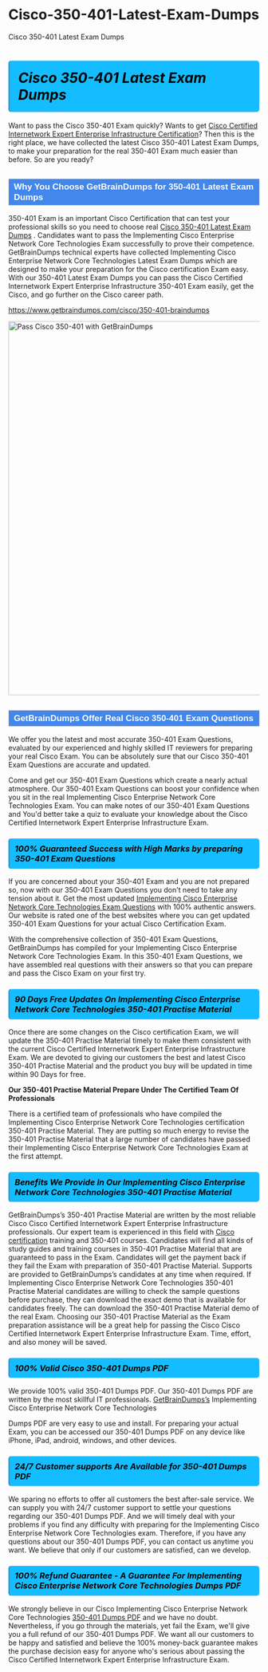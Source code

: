 # Cisco-350-401-Latest-Exam-Dumps
Cisco 350-401 Latest Exam Dumps
<h1><strong><span style="display: block; color: #000000; background: #14BDFF; border: 0.5px solid #AED6F1; border-left: 3px solid #3498DB; padding: .6em; border-radius: 6px;">                     <em>Cisco 350-401 <span class="exam_variation">Latest Exam Dumps</span> </em>                </span></strong>            </h1>                        <p>Want to pass the Cisco 350-401 Exam quickly? Wants to get <a href="https://www.getbraindumps.com/cisco/ccie-enterprise-infrastructure-braindumps.html">Cisco Certified Internetwork Expert Enterprise Infrastructure Certification</a>?  Then this is the right place, we have collected the             latest Cisco 350-401 <span class="exam_variation">Latest Exam Dumps</span>, to make your preparation for the real 350-401 Exam much easier than before. So are you ready?</p>                        <h2 style="background: #4287ec; border: 1px solid #cccccc; padding: 5px 10px;">                <span style="color: #ffffff;">                    <span style="font-size: 11pt;">                        <span style="line-height: normal;">                            <span style="font-family: Calibri,sans-serif;">                                <strong>                                    <span style="font-size: 13.0pt;">Why You Choose GetBrainDumps for 350-401 <span class="exam_variation">Latest Exam Dumps</span></span>                                </strong>                            </span>                        </span>                    </span>                </span>            </h2>                        <p>350-401 Exam is an important Cisco Certification that can test your professional skills so you need to choose real <a href="https://www.getbraindumps.com/cisco/350-401-braindumps">Cisco 350-401 <span class="exam_variation">Latest Exam Dumps</span></a> .             Candidates want to pass the Implementing Cisco Enterprise Network Core Technologies Exam successfully to prove their competence. GetBrainDumps technical experts             have collected Implementing Cisco Enterprise Network Core Technologies <span class="exam_variation">Latest Exam Dumps</span> which are designed to make your preparation for the Cisco certification Exam easy. With our             350-401 <span class="exam_variation">Latest Exam Dumps</span> you can pass the Cisco Certified Internetwork Expert Enterprise Infrastructure 350-401 Exam easily, get the Cisco, and go further on the Cisco career path.</p>                        <p><a href="https://www.getbraindumps.com/cisco/350-401-braindumps">https://www.getbraindumps.com/cisco/350-401-braindumps</a></p>                        <p><a href="https://www.getbraindumps.com/"><img src="https://www.getbraindumps.com/images/get-updated-exam-questions-with-discount-getbraindumps.jpg" class="postImage" alt="Pass Cisco 350-401 with GetBrainDumps" width="750"></a></p>                            <h2 style="background: #4287ec; border: 1px solid #cccccc; padding: 5px 10px;">                <span style="color: #ffffff;">                    <span style="font-size: 11pt;">                        <span style="line-height: normal;">                            <span style="font-family: Calibri,sans-serif;">                                <strong>                                    <span style="font-size: 13.0pt;">GetBrainDumps Offer Real Cisco 350-401 <span class="exam_variation2">Exam Questions</span></span>                                </strong>                            </span>                        </span>                    </span>                </span>            </h2>                        <p>We offer you the latest and most accurate 350-401 <span class="exam_variation2">Exam Questions</span>, evaluated by our experienced and highly skilled IT reviewers for preparing your             real Cisco Exam. You can be absolutely sure that our Cisco 350-401 <span class="exam_variation2">Exam Questions</span> are accurate and updated.</p>                        <p>Come and get our 350-401 <span class="exam_variation2">Exam Questions</span> which create a nearly actual atmosphere. Our 350-401 <span class="exam_variation2">Exam Questions</span> can boost your confidence when you sit             in the real Implementing Cisco Enterprise Network Core Technologies Exam. You can make notes of our 350-401 <span class="exam_variation2">Exam Questions</span> and You'd better take a quiz to evaluate             your knowledge about the Cisco Certified Internetwork Expert Enterprise Infrastructure Exam.</p>                        <h3>                <strong>                    <span style="display: block; color: #000000; background: #14BDFF; border: 0.5px solid #AED6F1; border-left: 3px solid #3498DB; padding: .6em; border-radius: 6px;">                        <em>100% Guaranteed Success with High Marks by preparing 350-401 <span class="exam_variation2">Exam Questions</span></em>                    </span>                </strong>            </h3>                        <p>If you are concerned about your 350-401 Exam and you are not prepared so, now with our 350-401 <span class="exam_variation2">Exam Questions</span> you don't need to take any tension about it.            Get the most updated <a href="https://www.getbraindumps.com/cisco/350-401-braindumps">Implementing Cisco Enterprise Network Core Technologies <span class="exam_variation2">Exam Questions</span></a> with 100% authentic answers. Our website is rated one of the best websites where you can             get updated 350-401 <span class="exam_variation2">Exam Questions</span> for your actual Cisco Certification Exam.</p>                        <p>With the comprehensive collection of 350-401 <span class="exam_variation2">Exam Questions</span>, GetBrainDumps has compiled for your Implementing Cisco Enterprise Network Core Technologies Exam. In this 350-401 <span class="exam_variation2">Exam Questions</span>,             we have assembled real questions with their answers so that you can prepare and pass the Cisco Exam on your first try.</p>                        <h3>                <strong>                    <span style="display: block; color: #000000; background: #14BDFF; border: 0.5px solid #AED6F1; border-left: 3px solid #3498DB; padding: .6em; border-radius: 6px;">                        <em>90 Days Free Updates On Implementing Cisco Enterprise Network Core Technologies 350-401 <span class="exam_variation3">Practise Material</span></em>                    </span>                </strong>            </h3>                        <p>Once there are some changes on the Cisco certification Exam, we will update the 350-401 <span class="exam_variation3">Practise Material</span> timely to make them consistent with the current             Cisco Certified Internetwork Expert Enterprise Infrastructure Exam. We are devoted to giving our customers the best and latest Cisco 350-401 <span class="exam_variation3">Practise Material</span> and the product you buy             will be updated in time within 90 Days for free.</p>                        <p><strong>Our 350-401 <span class="exam_variation3">Practise Material</span> Prepare Under The Certified Team Of Professionals</strong></p>                        <p>There is a certified team of professionals who have compiled the Implementing Cisco Enterprise Network Core Technologies certification             350-401 <span class="exam_variation3">Practise Material</span>. They are putting so much energy to revise the 350-401 <span class="exam_variation3">Practise Material</span> that a large number of candidates have passed             their Implementing Cisco Enterprise Network Core Technologies Exam  at the first attempt.</p>                        <h3>                <strong>                    <span style="display: block; color: #000000; background: #14BDFF; border: 0.5px solid #AED6F1; border-left: 3px solid #3498DB; padding: .6em; border-radius: 6px;">                        <em>Benefits We Provide In Our Implementing Cisco Enterprise Network Core Technologies 350-401 <span class="exam_variation3">Practise Material</span></em>                    </span>                </strong>            </h3>                        <p>GetBrainDumps’s 350-401 <span class="exam_variation3">Practise Material</span> are written by the most reliable Cisco Cisco Certified Internetwork Expert Enterprise Infrastructure professionals. Our expert team is experienced in             this field with <a href="https://www.getbraindumps.com/cisco-braindumps.html">Cisco certification</a> training and 350-401 courses. Candidates will find all kinds of study guides and training courses in             350-401 <span class="exam_variation3">Practise Material</span> that are guaranteed to pass in the Exam. Candidates will get the payment back if they fail the Exam with preparation of             350-401 <span class="exam_variation3">Practise Material</span>. Supports are provided to GetBrainDumps’s candidates at any time when required. If Implementing Cisco Enterprise Network Core Technologies             350-401 <span class="exam_variation3">Practise Material</span> candidates are willing to check the sample questions before purchase, they can download the exact demo that is available             for candidates freely. The can download the 350-401 <span class="exam_variation3">Practise Material</span> demo of the real Exam. Choosing our 350-401 <span class="exam_variation3">Practise Material</span> as the Exam preparation             assistance will be a great help for passing the Cisco Cisco Certified Internetwork Expert Enterprise Infrastructure Exam. Time, effort, and also money will be saved.</p>                        <h3>                <strong>                    <span style="display: block; color: #000000; background: #14BDFF; border: 0.5px solid #AED6F1; border-left: 3px solid #3498DB; padding: .6em; border-radius: 6px;">                        <em>100% Valid Cisco 350-401 <span class="exam_variation4">Dumps PDF</span></em>                    </span>                </strong>            </h3>                        <p>We provide 100% valid 350-401 <span class="exam_variation4">Dumps PDF</span>. Our 350-401 <span class="exam_variation4">Dumps PDF</span> are written by the most skillful IT professionals. <a href="https://www.getbraindumps.com/">GetBrainDumps’s</a> Implementing Cisco Enterprise Network Core Technologies</p>            <p> <span class="exam_variation4">Dumps PDF</span> are very easy to use and install. For preparing your actual Exam, you can be accessed our 350-401 <span class="exam_variation4">Dumps PDF</span> on any device like iPhone, iPad, android, windows, and other devices.</p>                        <h3>                <strong>                    <span style="display: block; color: #000000; background: #14BDFF; border: 0.5px solid #AED6F1; border-left: 3px solid #3498DB; padding: .6em; border-radius: 6px;">                        <em>24/7 Customer supports Are Available for 350-401 <span class="exam_variation4">Dumps PDF</span></em>                    </span>                </strong>            </h3>                        <p>We sparing no efforts to offer all customers the best after-sale service. We can supply you with 24/7 customer support to settle your             questions regarding our 350-401 <span class="exam_variation4">Dumps PDF</span>. And we will timely deal with your problems if you find any difficulty with preparing for the             Implementing Cisco Enterprise Network Core Technologies exam. Therefore, if you have any questions about our 350-401 <span class="exam_variation4">Dumps PDF</span>, you can contact us             anytime you want. We believe that only if our customers are satisfied, can we develop.</p>                        <h3>                <strong>                    <span style="display: block; color: #000000; background: #14BDFF; border: 0.5px solid #AED6F1; border-left: 3px solid #3498DB; padding: .6em; border-radius: 6px;">                        <em>100% Refund Guarantee - A Guarantee For Implementing Cisco Enterprise Network Core Technologies <span class="exam_variation4">Dumps PDF</span></em>                    </span>                </strong>            </h3>                        <p>We strongly believe in our Cisco Implementing Cisco Enterprise Network Core Technologies <a href="https://www.getbraindumps.com/cisco/350-401-braindumps">350-401 <span class="exam_variation4">Dumps PDF</span></a> and we have no doubt. Nevertheless, if you go through             the materials, yet fail the Exam, we'll give you a full refund of our 350-401 <span class="exam_variation4">Dumps PDF</span>. We want all our customers to be happy and satisfied and             believe the 100% money-back guarantee makes the purchase decision easy for anyone who's serious about passing the Cisco Certified Internetwork Expert Enterprise Infrastructure Exam.</p>                    
